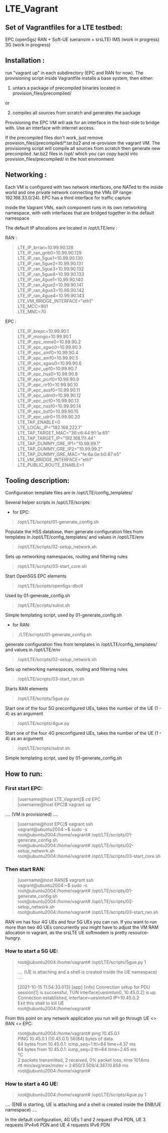 # LTE_Vagrant
## Set of Vagrantfiles for a LTE testbed:

EPC (open5gs)
RAN + Soft-UE (ueransim + srsLTE)
IMS (work in progress)
3G (work in progress)

## Installation :

run "vagrant up" in each subdirectory (EPC and RAN for now). The
provisioning script inside Vagrantfile installs a base system,
then either:

1) untars a package of precompiled binaries located in provision_files/precompiled/

or

2) compiles all sources from scratch and generates the package

Provisioning the EPC VM will ask for an interface in the host-side to bridge
with. Use an interface with internet access.

If the precompiled files don't work, just remove
provision_files/precompiled/*.tar.bz2 and re-provision the vagrant VM.
The provisioning script will compile all sources from scratch then
generate new precompiled .tar.bz2 files in /opt/ which you can copy backl
into provision_files/precompiled/ in the host environment

## Networking :

Each VM is configured with two network interfaces, one NATed to the inside
world and one private network connecting the VMs (IP range:
192.168.33.0/24). EPC has a third interface for traffic capture

Inside the Vagrant VMs, each component runs in its own networking namespace,
with veth interfaces that are bridged together in the default namespace

The default IP allocations are located in /opt/LTE/env :

RAN :

> LTE_IP_brran=10.99.90.128\
> LTE_IP_ran_gnb0=10.99.90.129\
> LTE_IP_ran_5gue1=10.99.90.130\
> LTE_IP_ran_5gue2=10.99.90.131\
> LTE_IP_ran_5gue3=10.99.90.132\
> LTE_IP_ran_5gue4=10.99.90.133\
> LTE_IP_ran_4gue1=10.99.90.140\
> LTE_IP_ran_4gue2=10.99.90.141\
> LTE_IP_ran_4gue3=10.99.90.142\
> LTE_IP_ran_4gue4=10.99.90.143\
> LTE_VM_BRIDGE_INTERFACE="eth1"\
> LTE_MCC=901\
> LTE_MNC=70

EPC :

> LTE_IP_brepc=10.99.90.1\
> LTE_IP_mongo=10.99.90.1\
> LTE_IP_epc_mme0=10.99.90.2\
> LTE_IP_epc_sgwc0=10.99.90.3\
> LTE_IP_epc_smf0=10.99.90.4\
> LTE_IP_epc_amf0=10.99.90.5\
> LTE_IP_epc_sgwu0=10.99.90.6\
> LTE_IP_epc_upf0=10.99.90.7\
> LTE_IP_epc_hss0=10.99.90.8\
> LTE_IP_epc_pcrf0=10.99.90.9\
> LTE_IP_epc_nrf0=10.99.90.10\
> LTE_IP_epc_ausf0=10.99.90.11\
> LTE_IP_epc_udm0=10.99.90.12\
> LTE_IP_epc_pcf0=10.99.90.13\
> LTE_IP_epc_nssf0=10.99.90.14\
> LTE_IP_epc_bsf0=10.99.90.15\
> LTE_IP_epc_udr0=10.99.90.20\
> LTE_TAP_ENABLE=0\
> LTE_LOCAL_IP="192.168.222.1"\
> LTE_TAP_TARGET_MAC="36:c6:44:91:1a:65"\
> LTE_TAP_TARGET_IP="192.168.111.44"\
> LTE_TAP_DUMMY_GRE_IP1="10.99.99.1"\
> LTE_TAP_DUMMY_GRE_IP2="10.99.99.2"\
> LTE_TAP_DUMMY_GRE_MAC="fe:6a:0e:b0:87:e5"\
> LTE_VM_BRIDGE_INTERFACE="eth1"\
> LTE_PUBLIC_ROUTE_ENABLE=1

## Tooling description:

Configuration template files are in /opt/LTE/config_templates/

Several helper scripts in /opt/LTE/scripts:

* for EPC:

> /opt/LTE/scripts/01-generate_config.sh

Populate the HSS database, then generate configuration files from templates
in /opt/LTE/config_templates/ and values in /opt/LTE/env

> /opt/LTE/scripts/02-setup_network.sh

Sets up networking namespaces, routing and filtering rules

> /opt/LTE/scripts/03-start_core.sh

Start Open5GS EPC elements

> /opt/LTE/scripts/open5gs-dbctl

Used by 01-generate_config.sh

> /opt/LTE/scripts/subst.sh

Simple templating script, used by 01-generate_config.sh


* for RAN:

> ./LTE/scripts/01-generate_config.sh

generate configuration files from templates
in /opt/LTE/config_templates/ and values in /opt/LTE/env

> /opt/LTE/scripts/02-setup_network.sh

Sets up networking namespaces, routing and filtering rules

> /opt/LTE/scripts/03-start_ran.sh

Starts RAN elements

> /opt/LTE/scripts/5gue.py

Start one of the four 5G preconfigured UEs, takes the number of the UE (1 - 4)
as an argument

> /opt/LTE/scripts/4gue.py

Start one of the four 4G preconfigured UEs, takes the number of the UE (1 - 4)
as an argument

> /opt/LTE/scripts/subst.sh

Simple templating script, used by 01-generate_config.sh


## How to run:

### First start EPC:

> [username@host LTE_Vagrant]$ cd EPC\
> [username@host EPC]$ vagrant up

.... (VM is provisioned) ....

> [username@host EPC]$ vagrant ssh\
> vagrant@ubuntu2004:~$ sudo -s\
> root@ubuntu2004:/home/vagrant# /opt/LTE/scripts/01-generate_config.sh\
> root@ubuntu2004:/home/vagrant# /opt/LTE/scripts/02-setup_network.sh\
> root@ubuntu2004:/home/vagrant# /opt/LTE/scripts/03-start_core.sh

### Then start RAN:

> [username@host RAN]$ vagrant ssh\
> vagrant@ubuntu2004:~$ sudo -s\
> root@ubuntu2004:/home/vagrant# /opt/LTE/scripts/01-generate_config.sh\
> root@ubuntu2004:/home/vagrant# /opt/LTE/scripts/02-setup_network.sh\
> root@ubuntu2004:/home/vagrant# /opt/LTE/scripts/03-start_ran.sh

RAN vm has four 4G UEs and four 5G UEs you can run. If you want to run more
than two 4G UEs concurrently you might have to adjust the VM RAM allocation in
vagrant, as the srsLTE UE softmodem is pretty resource-hungry.

### How to start a 5G UE:

> root@ubuntu2004:/home/vagrant# /opt/LTE/scripts/5gue.py 1
>
> .... (UE is attaching and a shell is created inside the UE namespace) ....
>
> [2021-10-15 11:54:33.013] [app] [info] Connection setup for PDU session[1] is successful, TUN interface[uesimtun0, 10.45.0.2] is up.\
> Connection established, interface=uesimtun0 IP=10.45.0.2\
> Exit this shell to kill UE\
> root@ubuntu2004:/home/vagrant#

From this point on any network application you run will go through UE <> RAN <> EPC:

> root@ubuntu2004:/home/vagrant# ping 10.45.0.1\
> PING 10.45.0.1 (10.45.0.1) 56(84) bytes of data.\
> 64 bytes from 10.45.0.1: icmp_seq=1 ttl=64 time=4.37 ms\
> 64 bytes from 10.45.0.1: icmp_seq=2 ttl=64 time=2.65 ms\
> ^C\
> 2 packets transmitted, 2 received, 0% packet loss, time 1014ms\
> rtt min/avg/max/mdev = 2.650/3.508/4.367/0.858 ms\
> root@ubuntu2004:/home/vagrant#

### How to start a 4G UE:

> root@ubuntu2004:/home/vagrant# /opt/LTE/scripts/4gue.py 1

.... (ENB is starting, UE is attaching and a shell is created inside the ENB/UE namespace) ....

In the default configuration, 4G UEs 1 and 2 request IPv4 PDN, UE 3 requests
IPv4v6 PDN and UE 4 requests IPv6 PDN
